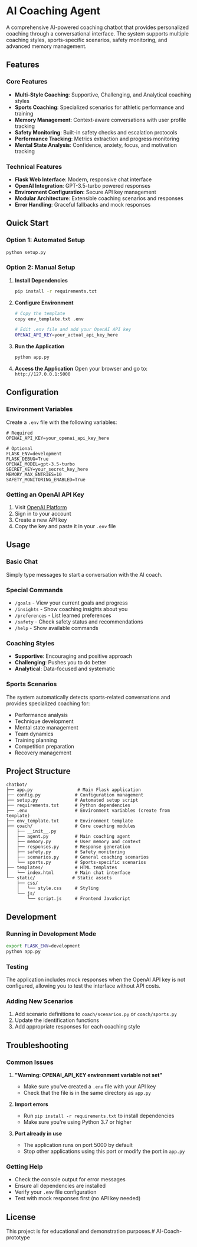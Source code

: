 # AI Coaching Agent

A comprehensive AI-powered coaching chatbot that provides personalized coaching through a conversational interface. The system supports multiple coaching styles, sports-specific scenarios, safety monitoring, and advanced memory management.

## Features

### Core Features
- **Multi-Style Coaching**: Supportive, Challenging, and Analytical coaching styles
- **Sports Coaching**: Specialized scenarios for athletic performance and training
- **Memory Management**: Context-aware conversations with user profile tracking
- **Safety Monitoring**: Built-in safety checks and escalation protocols
- **Performance Tracking**: Metrics extraction and progress monitoring
- **Mental State Analysis**: Confidence, anxiety, focus, and motivation tracking

### Technical Features
- **Flask Web Interface**: Modern, responsive chat interface
- **OpenAI Integration**: GPT-3.5-turbo powered responses
- **Environment Configuration**: Secure API key management
- **Modular Architecture**: Extensible coaching scenarios and responses
- **Error Handling**: Graceful fallbacks and mock responses

## Quick Start

### Option 1: Automated Setup
```bash
python setup.py
```

### Option 2: Manual Setup

1. **Install Dependencies**
   ```bash
   pip install -r requirements.txt
   ```

2. **Configure Environment**
   ```bash
   # Copy the template
   copy env_template.txt .env
   
   # Edit .env file and add your OpenAI API key
   OPENAI_API_KEY=your_actual_api_key_here
   ```

3. **Run the Application**
   ```bash
   python app.py
   ```

4. **Access the Application**
   Open your browser and go to: `http://127.0.0.1:5000`

## Configuration

### Environment Variables

Create a `.env` file with the following variables:

```env
# Required
OPENAI_API_KEY=your_openai_api_key_here

# Optional
FLASK_ENV=development
FLASK_DEBUG=True
OPENAI_MODEL=gpt-3.5-turbo
SECRET_KEY=your_secret_key_here
MEMORY_MAX_ENTRIES=10
SAFETY_MONITORING_ENABLED=True
```

### Getting an OpenAI API Key

1. Visit [OpenAI Platform](https://platform.openai.com/api-keys)
2. Sign in to your account
3. Create a new API key
4. Copy the key and paste it in your `.env` file

## Usage

### Basic Chat
Simply type messages to start a conversation with the AI coach.

### Special Commands
- `/goals` - View your current goals and progress
- `/insights` - Show coaching insights about you
- `/preferences` - List learned preferences
- `/safety` - Check safety status and recommendations
- `/help` - Show available commands

### Coaching Styles
- **Supportive**: Encouraging and positive approach
- **Challenging**: Pushes you to do better
- **Analytical**: Data-focused and systematic

### Sports Scenarios
The system automatically detects sports-related conversations and provides specialized coaching for:
- Performance analysis
- Technique development
- Mental state management
- Team dynamics
- Training planning
- Competition preparation
- Recovery management

## Project Structure

```
chatbot/
├── app.py                 # Main Flask application
├── config.py             # Configuration management
├── setup.py              # Automated setup script
├── requirements.txt      # Python dependencies
├── .env                  # Environment variables (create from template)
├── env_template.txt      # Environment template
├── coach/                # Core coaching modules
│   ├── __init__.py
│   ├── agent.py          # Main coaching agent
│   ├── memory.py         # User memory and context
│   ├── responses.py      # Response generation
│   ├── safety.py         # Safety monitoring
│   ├── scenarios.py      # General coaching scenarios
│   └── sports.py         # Sports-specific scenarios
├── templates/            # HTML templates
│   └── index.html        # Main chat interface
└── static/              # Static assets
    ├── css/
    │   └── style.css     # Styling
    └── js/
        └── script.js     # Frontend JavaScript
```

## Development

### Running in Development Mode
```bash
export FLASK_ENV=development
python app.py
```

### Testing
The application includes mock responses when the OpenAI API key is not configured, allowing you to test the interface without API costs.

### Adding New Scenarios
1. Add scenario definitions to `coach/scenarios.py` or `coach/sports.py`
2. Update the identification functions
3. Add appropriate responses for each coaching style

## Troubleshooting

### Common Issues

1. **"Warning: OPENAI_API_KEY environment variable not set"**
   - Make sure you've created a `.env` file with your API key
   - Check that the file is in the same directory as `app.py`

2. **Import errors**
   - Run `pip install -r requirements.txt` to install dependencies
   - Make sure you're using Python 3.7 or higher

3. **Port already in use**
   - The application runs on port 5000 by default
   - Stop other applications using this port or modify the port in `app.py`

### Getting Help
- Check the console output for error messages
- Ensure all dependencies are installed
- Verify your `.env` file configuration
- Test with mock responses first (no API key needed)

## License

This project is for educational and demonstration purposes.# AI-Coach-prototype
